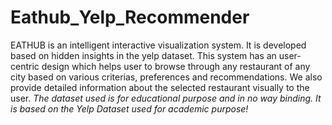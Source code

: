 # Eathub_Yelp_Recommender
EATHUB is an intelligent interactive visualization system. It is developed based on hidden insights in the yelp dataset. This system has an user-centric design which helps user to browse through any restaurant of any city based on various criterias, preferences and recommendations. We also provide detailed information about the selected restaurant visually to the user. *The dataset used is for educational purpose and in no way binding. It is based on the Yelp Dataset used for academic purpose!*
